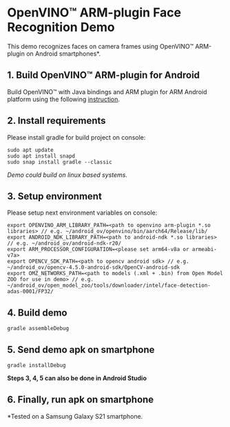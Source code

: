 # OpenVINO™ ARM-plugin Face Recognition Demo

This demo recognizes faces on camera frames using OpenVINO™ ARM-plugin on Android smartphones*.

## 1. Build OpenVINO™ ARM-plugin for Android

Build OpenVINO™ with Java bindings and ARM plugin for ARM Android platform using the following [instruction](https://opencv.org/face-recognition-on-android-using-openvino-toolkit-with-arm-plugin/).

## 2. Install requirements  

Please install gradle for build project on console:
```
sudo apt update
sudo apt install snapd
sudo snap install gradle --classic
```

*Demo could build on linux based systems.*

## 3. Setup environment
Please setup next environment variables on console:
```
export OPENVINO_ARM_LIBRARY_PATH=<path to openvino arm-plugin *.so libraries> // e.g. ~/android_ov/openvino/bin/aarch64/Release/lib/
export ANDROID_NDK_LIBRARY_PATH=<path to android-ndk *.so libraries> // e.g. ~/android_ov/android-ndk-r20/
export ARM_PROCESSOR_CONFIGURATION=<please set arm64-v8a or armeabi-v7a>
export OPENCV_SDK_PATH=<path to opencv android sdk> // e.g. ~/android_ov/opencv-4.5.0-android-sdk/OpenCV-android-sdk
export OMZ_NETWORKS_PATH=<path to models (.xml + .bin) from Open Model ZOO for use in demo> // e.g. ~/android_ov/open_model_zoo/tools/downloader/intel/face-detection-adas-0001/FP32/
```

## 4. Build demo
```
gradle assembleDebug
```

## 5. Send demo apk on smartphone
```
gradle installDebug
```

**Steps 3, 4, 5 can also be done in Android Studio**

## 6. Finally, run apk on smartphone

*Tested on a Samsung Galaxy S21 smartphone.